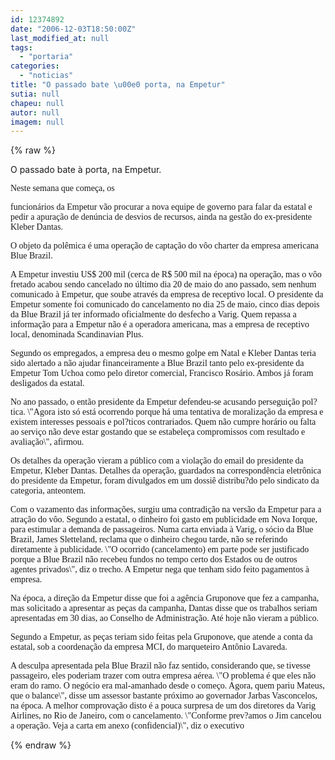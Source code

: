 ```yaml
---
id: 12374892
date: "2006-12-03T18:50:00Z"
last_modified_at: null
tags:
  - "portaria"
categories:
  - "noticias"
title: "O passado bate \u00e0 porta, na Empetur"
sutia: null
chapeu: null
autor: null
imagem: null
---
```

{% raw %}
<p><P>O passado bate à porta, na Empetur.</P></p>
<p><P><FONT face=Verdana>Neste semana que começa, os</p>
<p> funcionários da Empetur vão procurar a nova equipe de governo para falar da estatal e pedir a apuração de denúncia de desvios de recursos, ainda na gestão do ex-presidente Kleber Dantas.</FONT></P></p>
<p><P><FONT face=Verdana>O objeto da polêmica é uma operação de captação do vôo charter da empresa americana Blue Brazil.</FONT></P></p>
<p><P><FONT face=Verdana>A Empetur investiu US$ 200 mil (cerca de R$ 500 mil na época) na operação, mas o vôo fretado acabou sendo cancelado no último dia 20 de maio do ano passado, sem nenhum comunicado à Empetur, que soube através da empresa de receptivo local. O presidente da Empetur somente foi comunicado do cancelamento no dia 25 de maio, cinco dias depois da Blue Brazil já ter informado oficialmente do desfecho a Varig. Quem repassa a informação para a Empetur não é a operadora americana, mas a empresa de receptivo local, denominada Scandinavian Plus. </FONT></P></p>
<p><P><FONT face=Verdana>Segundo os empregados, a empresa deu o mesmo golpe em Natal e Kleber Dantas teria sido alertado a não ajudar financeiramente a Blue Brazil tanto pelo ex-presidente da Empetur Tom Uchoa como pelo diretor comercial, Francisco Rosário. Ambos já foram desligados da estatal. </FONT></P></p>
<p><P><FONT face=Verdana>No ano passado, o então presidente da Empetur defendeu-se acusando perseguição pol?tica. \"Agora isto só está ocorrendo porque há uma tentativa de moralização da empresa e existem interesses pessoais e pol?ticos contrariados. Quem não cumpre horário ou falta ao serviço não deve estar gostando que se estabeleça compromissos com resultado e avaliação\", afirmou. </FONT></P></p>
<p><P><FONT face=Verdana>Os detalhes da operação vieram a público com a violação do email do presidente da Empetur, Kleber Dantas. Detalhes da operação, guardados na correspondência eletrônica do presidente da Empetur, foram divulgados em um dossiê distribu?do pelo sindicato da categoria, anteontem. </FONT></P></p>
<p><P><FONT face=Verdana>Com o vazamento das informações, surgiu uma contradição na versão da Empetur para a atração do vôo. Segundo a estatal, o dinheiro foi gasto em publicidade em Nova Iorque, para estimular a demanda de passageiros. Numa carta enviada à Varig, o sócio da Blue Brazil, James Sletteland, reclama que o dinheiro chegou tarde, não se referindo diretamente à publicidade. \"O ocorrido (cancelamento) em parte pode ser justificado porque a Blue Brazil não recebeu fundos no tempo certo dos Estados ou de outros agentes privados\", diz o trecho. A Empetur nega que tenham sido feito pagamentos à empresa. </FONT></P></p>
<p><P><FONT face=Verdana>Na época, a direção da Empetur disse que foi a agência Gruponove que fez a campanha, mas solicitado a apresentar as peças da campanha, Dantas disse que os trabalhos seriam apresentadas em 30 dias, ao Conselho de Administração. Até hoje não vieram a público. </FONT></P></p>
<p><P><FONT face=Verdana>Segundo a Empetur, as peças teriam sido feitas pela Gruponove, que atende a conta da estatal, sob a coordenação da empresa MCI, do marqueteiro Antônio Lavareda. </FONT></P></p>
<p><P><FONT face=Verdana>A desculpa apresentada pela Blue Brazil não faz sentido, considerando que, se tivesse passageiro, eles poderiam trazer com outra empresa aérea. \"O problema é que eles não eram do ramo. O negócio era mal-amanhado desde o começo. Agora, quem pariu Mateus, que o balance\", disse um assessor bastante próximo ao governador Jarbas Vasconcelos, na época. A melhor comprovação disto é a pouca surpresa de um dos diretores da Varig Airlines, no Rio de Janeiro, com o cancelamento. \"Conforme prev?amos o Jim cancelou a operação. Veja a carta em anexo (confidencial)\", diz o executivo</FONT></P> </p>
{% endraw %}